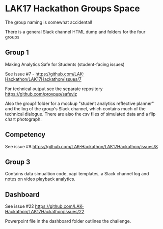 # LAK17 Hackathon Groups Space

The group naming is somewhat accidental!

There is a general Slack channel HTML dump and folders for the four groups

## Group 1
Making Analytics Safe for Students (student-facing issues)

See issue #7 - https://github.com/LAK-Hackathon/LAK17Hackathon/issues/7

For technical output see the separate repository https://github.com/provpup/safeviz

Also the group1 folder for a mockup "student analytics reflective planner" and the log of the group's Slack channel, which contains much of the technical dialogue. There are also the csv files of simulated data and a flip chart photograph.

## Competency
See issue #8 https://github.com/LAK-Hackathon/LAK17Hackathon/issues/8

## Group 3
Contains data simualtion code, xapi templates, a Slack channel log and notes on video playback analytics.

## Dashboard
See issue #22 https://github.com/LAK-Hackathon/LAK17Hackathon/issues/22

Powerpoint file in the dashboard folder outlines the challenge.
